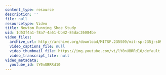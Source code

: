 ```yaml
---
content_type: resource
description: ''
file: null
resourcetype: Video
title: Newton Running Shoe Study
uid: 1d53f4a1-f8a7-4a61-bb42-84dac26084be
video_files:
  archive_url: http://archive.org/download/MITSP.235S09/mit-sp-235j-s09_300k_pano.mp4
  video_captions_file: null
  video_thumbnail_file: https://img.youtube.com/vi/lY0nUBRRd10/default.jpg
  video_transcript_file: null
video_metadata:
  youtube_id: lY0nUBRRd10
---
```

